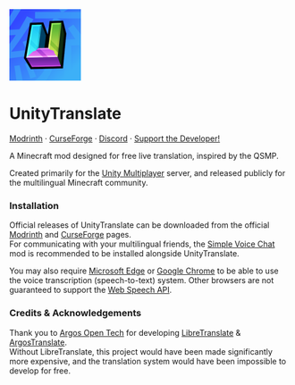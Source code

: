 <img src="common/src/main/resources/icon.png" width="128">

# UnityTranslate

[Modrinth](https://modrinth.com/mod/unitytranslate) · [CurseForge](https://curseforge.com/minecraft/mc-mods/unitytranslate) · [Discord](https://discord.gg/ECGejX4WFA) · [Support the Developer!](https://ko-fi.com/bluspring) 

A Minecraft mod designed for free live translation, inspired by the QSMP.

Created primarily for the [Unity Multiplayer](https://twitter.com/UnityUpdatesEN) server, and released publicly for the multilingual Minecraft community.

### Installation
Official releases of UnityTranslate can be downloaded from the official [Modrinth](https://modrinth.com/mod/unitytranslate) and [CurseForge](https://curseforge.com/minecraft/mc-mods/unitytranslate) pages.<br>
For communicating with your multilingual friends, the [Simple Voice Chat](https://modrinth.com/plugin/simple-voice-chat) mod is recommended to be installed alongside UnityTranslate.

You may also require [Microsoft Edge](https://www.microsoft.com/en-us/edge/download) or [Google Chrome](https://www.google.com/chrome/) to be able to use the voice transcription (speech-to-text) system.
Other browsers are not guaranteed to support the [Web Speech API](https://developer.mozilla.org/en-US/docs/Web/API/Web_Speech_API).

### Credits & Acknowledgements
Thank you to [Argos Open Tech](https://www.argosopentech.com/) for developing [LibreTranslate](https://libretranslate.com) & [ArgosTranslate](https://github.com/argosopentech/argos-translate).<br>
Without LibreTranslate, this project would have been made significantly more expensive, and the translation system would
have been impossible to develop for free.